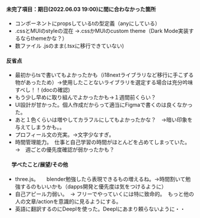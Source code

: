 #### 未完了項目：期日(2022.06.03 19:00)に間に合わなかった箇所
* コンポーネントにpropsしているtの型定義（anyにしている）
* .cssとMUIのstyleの混在 →.cssかMUIのcustom theme（Dark Mode実装するならthemeかな？）
* 数ファイル .jsのまま(.tsxに移行できていない)


#### 反省点
* 最初からtsで書いてもよかったかも（i18nextライブラリなど移行に手こずる物があったため）→使用したことないライブラリを選定する場合は充分吟味すべし！！(docの確認)
* もう少し早めに取り組んでよかったかも→１週間前くらい？
* UI設計が甘かった。個人作成だからって適当にFigmaで書くのは良くなかった。　
* あと１色くらいは増やしてカラフルにしてもよかったかな？　→暗い印象を与えてしまうかも。。
* プロフィール文の充実。→文字少なすぎ。
* 時間管理能力。　仕事と自己学習の時間がほとんどを占めてしまっていた。→　週ごとの優先度確認が弱かったかも？


#### 　学べたこと/展望/その他
* three.js。　　blender勉強したら表現できるもの増えるね。→時間割いて勉強するのもいいかも（dapps開発と優先度は気をつけるように）
* 自己アピール力弱い。　→ フリーでやっていくには特に致命的。　もっと他の人の文章/actionを意識的に見るようにする。
* 英語に翻訳するのにDeeplを使った。Deeplにあまり頼らないように・・
